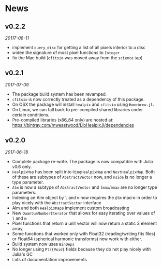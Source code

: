 # News

## v0.2.2

*20117-08-11*

* implement `query_disc` for getting a list of all pixels interior to a disc
* widen the signature of most pixel functions to `Integer`
* fix the Mac build (`cfitsio` was moved away from the `science` tap)

## v0.2.1

*2017-07-09*

* The package build system has been revamped.
* `cfitsio` is now correctly treated as a dependency of this package.
* On OSX the package will install `healpix` and `cfitsio` using `Homebrew.jl`.
* On Linux, we can fall back to pre-compiled shared libraries under certain conditions.
* Pre-compiled libraries (x86_64 only) are hosted at:
  https://bintray.com/mweastwood/LibHealpix.jl/dependencies

## v0.2.0

*2017-06-18*

* Complete package re-write. The package is now compatible with Julia v0.6 only.
* `HealpixMap` has been split into `RingHealpixMap` and `NestHealpixMap`. Both of these are subtypes
  of `AbstractVector` now, and `nside` is no longer a type parameter.
* `Alm` is now a subtype of `AbstractVector` and `lmax`/`mmax` are no longer type parameters.
* Indexing an Alm object by `l` and `m` now requires the `@lm` macro in order to play nicely with
  the `AbstractVector` interface
* Alm and both `HealpixMap`s implement custom broadcasting
* New `QuantumNumberIterator` that allows for easy iterating over values of `l` and `m`
* Pixel functions that return a unit vector will now return a static 3 element array
* Some functions that worked only with Float32 (reading/writing fits files) or Float64 (spherical
  harmonic transforms) now work with either.
* Build system now uses `BinDeps`
* No longer using `Ptr{Void}` fields because they do not play nicely with Julia's GC
* Lots of documentation improvements

